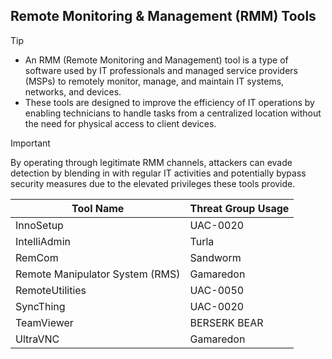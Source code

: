 ## Remote Monitoring & Management (RMM) Tools

> [!TIP]
> - An RMM (Remote Monitoring and Management) tool is a type of software used by IT professionals and managed service providers (MSPs) to remotely monitor, manage, and maintain IT systems, networks, and devices.
> - These tools are designed to improve the efficiency of IT operations by enabling technicians to handle tasks from a centralized location without the need for physical access to client devices. 

> [!IMPORTANT]
> By operating through legitimate RMM channels, attackers can evade detection by blending in with regular IT activities and potentially bypass security measures due to the elevated privileges these tools provide.

| Tool Name | Threat Group Usage |
|---|---|
| InnoSetup | UAC-0020 |
| IntelliAdmin | Turla |
| RemCom | Sandworm |
| Remote Manipulator System (RMS) | Gamaredon |
| RemoteUtilities | UAC-0050 |
| SyncThing | UAC-0020 |
| TeamViewer | BERSERK BEAR |
| UltraVNC | Gamaredon |
